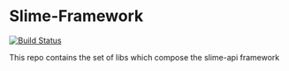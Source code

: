 # Slime-Framework
[![Build Status](https://travis-ci.org/vikkio88/slime-framework.svg?branch=master)](https://travis-ci.org/vikkio88/slime-framework)

This repo contains the set of libs which compose the slime-api framework
